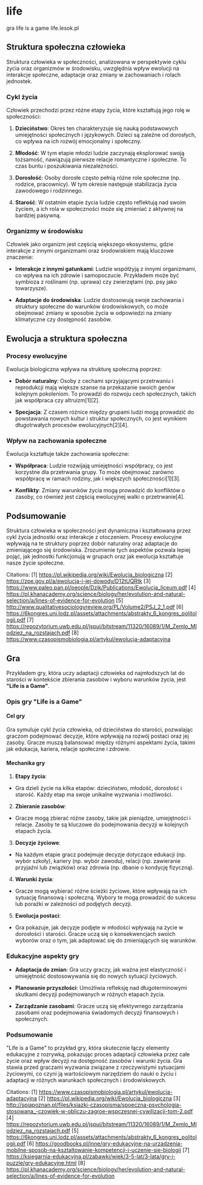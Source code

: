 # life
gra life is a game life.lesok.pl




## Struktura społeczna człowieka

Struktura człowieka w społeczności, analizowana w perspektywie cyklu życia oraz organizmów w środowisku, uwzględnia wpływ ewolucji na interakcje społeczne, adaptacje oraz zmiany w zachowaniach i rolach jednostek. 

### Cykl życia

Człowiek przechodzi przez różne etapy życia, które kształtują jego rolę w społeczności:

1. **Dzieciństwo**: Okres ten charakteryzuje się nauką podstawowych umiejętności społecznych i językowych. Dzieci są zależne od dorosłych, co wpływa na ich rozwój emocjonalny i społeczny.

2. **Młodość**: W tym etapie młodzi ludzie zaczynają eksplorować swoją tożsamość, nawiązują pierwsze relacje romantyczne i społeczne. To czas buntu i poszukiwania niezależności.

3. **Dorosłość**: Osoby dorosłe często pełnią różne role społeczne (np. rodzice, pracownicy). W tym okresie następuje stabilizacja życia zawodowego i rodzinnego.

4. **Starość**: W ostatnim etapie życia ludzie często reflektują nad swoim życiem, a ich rola w społeczności może się zmieniać z aktywnej na bardziej pasywną.

### Organizmy w środowisku

Człowiek jako organizm jest częścią większego ekosystemu, gdzie interakcje z innymi organizmami oraz środowiskiem mają kluczowe znaczenie:

- **Interakcje z innymi gatunkami**: Ludzie współżyją z innymi organizmami, co wpływa na ich zdrowie i samopoczucie. Przykładem może być symbioza z roślinami (np. uprawa) czy zwierzętami (np. psy jako towarzysze).

- **Adaptacje do środowiska**: Ludzie dostosowują swoje zachowania i struktury społeczne do warunków środowiskowych, co może obejmować zmiany w sposobie życia w odpowiedzi na zmiany klimatyczne czy dostępność zasobów.

## Ewolucja a struktura społeczna

### Procesy ewolucyjne

Ewolucja biologiczna wpływa na strukturę społeczną poprzez:

- **Dobór naturalny**: Osoby z cechami sprzyjającymi przetrwaniu i reprodukcji mają większe szanse na przekazanie swoich genów kolejnym pokoleniom. To prowadzi do rozwoju cech społecznych, takich jak współpraca czy altruizm[1][2].

- **Specjacja**: Z czasem różnice między grupami ludzi mogą prowadzić do powstawania nowych kultur i struktur społecznych, co jest wynikiem długotrwałych procesów ewolucyjnych[2][4].

### Wpływ na zachowania społeczne

Ewolucja kształtuje także zachowania społeczne:

- **Współpraca**: Ludzie rozwijają umiejętności współpracy, co jest korzystne dla przetrwania grupy. To może obejmować zarówno współpracę w ramach rodziny, jak i większych społeczności[1][3].

- **Konflikty**: Zmiany warunków życia mogą prowadzić do konfliktów o zasoby, co również jest częścią ewolucyjnej walki o przetrwanie[4].

## Podsumowanie

Struktura człowieka w społeczności jest dynamiczna i kształtowana przez cykl życia jednostki oraz interakcje z otoczeniem. Procesy ewolucyjne wpływają na te struktury poprzez dobór naturalny oraz adaptacje do zmieniającego się środowiska. Zrozumienie tych aspektów pozwala lepiej pojąć, jak jednostki funkcjonują w grupach oraz jak ewolucja kształtuje nasze życie społeczne.

Citations:
[1] https://pl.wikipedia.org/wiki/Ewolucja_biologiczna
[2] https://zpe.gov.pl/a/ewolucja-i-jej-dowody/D12tUQRtk
[3] https://www.paleo.pan.pl/people/Dzik/Publications/Ewolucja_liceum.pdf
[4] https://pl.khanacademy.org/science/biology/her/evolution-and-natural-selection/a/lines-of-evidence-for-evolution
[5] http://www.qualitativesociologyreview.org/PL/Volume2/PSJ_2_1.pdf
[6] https://6kongres.uni.lodz.pl/assets/attachments/abstrakty_6_kongres_politologii.pdf
[7] https://repozytorium.uwb.edu.pl/jspui/bitstream/11320/16089/1/M_Zemlo_Mlodziez_na_rozstajach.pdf
[8] https://www.czasopismobiologia.pl/artykul/ewolucja-adaptacyjna


## Gra

Przykładem gry, która uczy adaptacji człowieka od najmłodszych lat do starości w kontekście zbierania zasobów i wyboru warunków życia, jest **"Life is a Game"**. 

### Opis gry "Life is a Game"

#### Cel gry
Gra symuluje cykl życia człowieka, od dzieciństwa do starości, pozwalając graczom podejmować decyzje, które wpływają na rozwój postaci oraz jej zasoby. Gracze muszą balansować między różnymi aspektami życia, takimi jak edukacja, kariera, relacje społeczne i zdrowie.

#### Mechanika gry

1. **Etapy życia**:
- Gra dzieli życie na kilka etapów: dzieciństwo, młodość, dorosłość i starość. Każdy etap ma swoje unikalne wyzwania i możliwości.

2. **Zbieranie zasobów**:
- Gracze mogą zbierać różne zasoby, takie jak pieniądze, umiejętności i relacje. Zasoby te są kluczowe do podejmowania decyzji w kolejnych etapach życia.

3. **Decyzje życiowe**:
- Na każdym etapie gracz podejmuje decyzje dotyczące edukacji (np. wybór szkoły), kariery (np. wybór zawodu), relacji (np. zawieranie przyjaźni lub związków) oraz zdrowia (np. dbanie o kondycję fizyczną).

4. **Warunki życia**:
- Gracze mogą wybierać różne ścieżki życiowe, które wpływają na ich sytuację finansową i społeczną. Wybory te mogą prowadzić do sukcesu lub porażki w zależności od podjętych decyzji.

5. **Ewolucja postaci**:
- Gra pokazuje, jak decyzje podjęte w młodości wpływają na życie w dorosłości i starości. Gracze uczą się o konsekwencjach swoich wyborów oraz o tym, jak adaptować się do zmieniających się warunków.

### Edukacyjne aspekty gry

- **Adaptacja do zmian**: Gra uczy graczy, jak ważna jest elastyczność i umiejętność dostosowywania się do nowych sytuacji życiowych.

- **Planowanie przyszłości**: Umożliwia refleksję nad długoterminowymi skutkami decyzji podejmowanych w różnych etapach życia.

- **Zarządzanie zasobami**: Gracze uczą się efektywnego zarządzania zasobami oraz podejmowania świadomych decyzji finansowych i społecznych.

### Podsumowanie

"Life is a Game" to przykład gry, która skutecznie łączy elementy edukacyjne z rozrywką, pokazując proces adaptacji człowieka przez całe życie oraz wpływ decyzji na dostępność zasobów i warunki życia. Gra stawia przed graczami wyzwania związane z rzeczywistymi sytuacjami życiowymi, co czyni ją wartościowym narzędziem do nauki o życiu i adaptacji w różnych warunkach społecznych i środowiskowych.

Citations:
[1] https://www.czasopismobiologia.pl/artykul/ewolucja-adaptacyjna
[2] https://pl.wikipedia.org/wiki/Ewolucja_biologiczna
[3] http://spiapoznan.pl/files/ksiazki-czasopisma/spoeczna-psychologia-stosowana_-czowiek-w-obliczu-zagroe-wspczesnej-cywilizacji-tom-2.pdf
[4] https://repozytorium.uwb.edu.pl/jspui/bitstream/11320/16089/1/M_Zemlo_Mlodziez_na_rozstajach.pdf
[5] https://6kongres.uni.lodz.pl/assets/attachments/abstrakty_6_kongres_politologii.pdf
[6] https://goodbooks.pl/inne/gry-edukacyjne-na-urzadzenia-mobilne-sposob-na-ksztaltowanie-kompetencji-i-uczenie-sie-biologii
[7] https://ksiegarnia-edukacyjna.pl/zabawki/wiek/3-5-lat/3-lata/gry-i-puzzle/gry-edukacyjne.html
[8] https://pl.khanacademy.org/science/biology/her/evolution-and-natural-selection/a/lines-of-evidence-for-evolution
